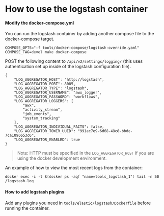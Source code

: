 # How to use the logstash container

#### Modify the docker-compose.yml

You can run the logstash container by adding another compose file to the docker-compose target.

```
COMPOSE_OPTS="-f tools/docker-compose/logstash-override.yaml" COMPOSE_TAG=devel make docker-compose
```

POST the following content to `/api/v2/settings/logging/` (this uses
authentication set up inside of the logstash configuration file).

```
{
    "LOG_AGGREGATOR_HOST": "http://logstash",
    "LOG_AGGREGATOR_PORT": 8085,
    "LOG_AGGREGATOR_TYPE": "logstash",
    "LOG_AGGREGATOR_USERNAME": "awx_logger",
    "LOG_AGGREGATOR_PASSWORD": "workflows",
    "LOG_AGGREGATOR_LOGGERS": [
        "awx",
        "activity_stream",
        "job_events",
        "system_tracking"
    ],
    "LOG_AGGREGATOR_INDIVIDUAL_FACTS": false,
    "LOG_AGGREGATOR_TOWER_UUID": "991ac7e9-6d68-48c8-bbde-7ca1096653c6",
    "LOG_AGGREGATOR_ENABLED": true
}
```

> Note: HTTP must be specified in the `LOG_AGGREGATOR_HOST` if you are using the docker development environment.  

An example of how to view the most recent logs from the container:

```
docker exec -i -t $(docker ps -aqf "name=tools_logstash_1") tail -n 50 /logstash.log
```

#### How to add logstash plugins

Add any plugins you need in `tools/elastic/logstash/Dockerfile` before running the container.  
